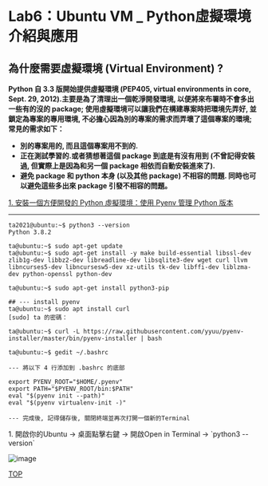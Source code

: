 <a name="111"/>

# Lab6：Ubuntu VM _ Python虛擬環境介紹與應用

## 為什麼需要虛擬環境 (Virtual Environment) ?
**Python 自 3.3 版開始提供虛擬環境 (PEP405, virtual environments in core, Sept. 29, 2012).主要是為了清理出一個乾淨開發環境, 以便將來布署時不會多出一些有的沒的 package; 使用虛擬環境可以讓我們在構建專案時把環境先弄好, 並鎖定為專案的專用環境, 不必擔心因為別的專案的需求而弄壞了這個專案的環境; 常見的需求如下：**

- **別的專案用的, 而且這個專案用不到的.**
- **正在測試學習的.或者猜想著這個 package 到底是有沒有用到 (不曾記得安裝過, 但實際上是因為和另一個 package 相依而自動安裝進來了).**
- **避免 package 和 python 本身 (以及其他 package) 不相容的問題. 同時也可以避免這些多出來 package 引發不相容的問題。**


[1. 安裝一個方便開發的 Python 虛擬環境：使用 Pyenv 管理 Python 版本](#222)

---

``` ## Install Python packages (About 10 minutes)
ta2021@ubuntu:~$ python3 --version
Python 3.8.2

ta@ubuntu:~$ sudo apt-get update
ta@ubuntu:~$ sudo apt-get install -y make build-essential libssl-dev zlib1g-dev libbz2-dev libreadline-dev libsqlite3-dev wget curl llvm libncurses5-dev libncursesw5-dev xz-utils tk-dev libffi-dev liblzma-dev python-openssl python-dev

ta@ubuntu:~$ sudo apt-get install python3-pip

## --- install pyenv
ta@ubuntu:~$ sudo apt install curl 
[sudo] ta 的密碼： 

ta@ubuntu:~$ curl -L https://raw.githubusercontent.com/yyuu/pyenv-installer/master/bin/pyenv-installer | bash

ta@ubuntu:~$ gedit ~/.bashrc

--- 將以下 4 行添加到 .bashrc 的底部

export PYENV_ROOT="$HOME/.pyenv"
export PATH="$PYENV_ROOT/bin:$PATH"
eval "$(pyenv init --path)"
eval "$(pyenv virtualenv-init -)"

--- 完成後, 記得儲存後, 關閉終端並再次打開一個新的Terminal
```

<a name="222"/>
1. 開啟你的Ubuntu → 桌面點擊右鍵 → 開啟Open in Terminal → 
`python3 --version`

![image](https://github.com/ElivaSong/ES-Fall2023/assets/126373882/d3e4273e-4f38-47eb-a78b-09fe18fcbb37)







[TOP](#111)
